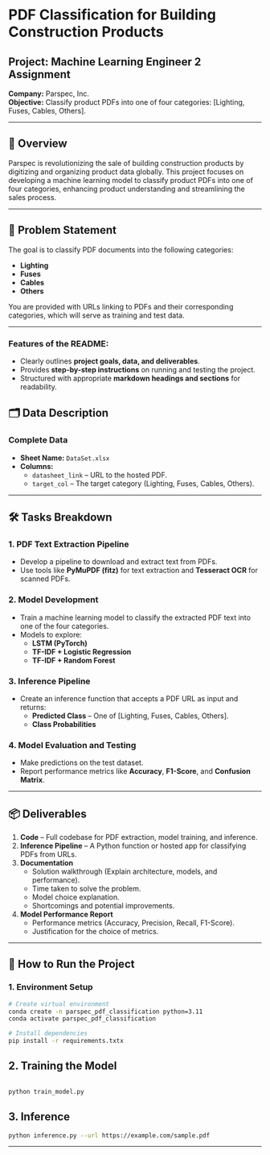 # PDF Classification for Building Construction Products

## Project: Machine Learning Engineer 2 Assignment

**Company:** Parspec, Inc.  
**Objective:** Classify product PDFs into one of four categories: [Lighting, Fuses, Cables, Others].

---

## 📖 Overview
Parspec is revolutionizing the sale of building construction products by digitizing and organizing product data globally. This project focuses on developing a machine learning model to classify product PDFs into one of four categories, enhancing product understanding and streamlining the sales process.

---

## 🎯 Problem Statement
The goal is to classify PDF documents into the following categories:
- **Lighting**  
- **Fuses**  
- **Cables**  
- **Others**  

You are provided with URLs linking to PDFs and their corresponding categories, which will serve as training and test data.

---


### **Features of the README:**
- Clearly outlines **project goals, data, and deliverables**.  
- Provides **step-by-step instructions** on running and testing the project.  
- Structured with appropriate **markdown headings and sections** for readability.  


## 🗂️ Data Description

### Complete Data
- **Sheet Name:** `DataSet.xlsx`  
- **Columns:**
  - `datasheet_link` – URL to the hosted PDF.
  - `target_col` – The target category (Lighting, Fuses, Cables, Others).  

<!-- ### Test Data
- **Sheet Name:** `test_data`  
- **Columns:**
  - `datasheet_link` – URL to the hosted PDF.
  - `target_col` – The target category of the PDF. -->

---

## 🛠️ Tasks Breakdown

### 1. PDF Text Extraction Pipeline
- Develop a pipeline to download and extract text from PDFs.  
- Use tools like **PyMuPDF (fitz)** for text extraction and **Tesseract OCR** for scanned PDFs.

### 2. Model Development
- Train a machine learning model to classify the extracted PDF text into one of the four categories.  
- Models to explore:
  - **LSTM (PyTorch)**  
  - **TF-IDF + Logistic Regression**  
  - **TF-IDF + Random Forest**  

### 3. Inference Pipeline
- Create an inference function that accepts a PDF URL as input and returns:  
  - **Predicted Class** – One of [Lighting, Fuses, Cables, Others].  
  - **Class Probabilities**  

### 4. Model Evaluation and Testing
- Make predictions on the test dataset.  
- Report performance metrics like **Accuracy**, **F1-Score**, and **Confusion Matrix**.

---

## 📦 Deliverables

1. **Code** – Full codebase for PDF extraction, model training, and inference.  
2. **Inference Pipeline** – A Python function or hosted app for classifying PDFs from URLs.  
3. **Documentation**  
   - Solution walkthrough (Explain architecture, models, and performance).  
   - Time taken to solve the problem.  
   - Model choice explanation.  
   - Shortcomings and potential improvements.  
4. **Model Performance Report**  
   - Performance metrics (Accuracy, Precision, Recall, F1-Score).  
   - Justification for the choice of metrics.

---

## 🚀 How to Run the Project

### 1. Environment Setup
```bash
# Create virtual environment
conda create -n parspec_pdf_classification python=3.11
conda activate parspec_pdf_classification

# Install dependencies
pip install -r requirements.txtx
```

## 2. Training the Model
```bash

python train_model.py
```


## 3. Inference
```bash
python inference.py --url https://example.com/sample.pdf
```
---


